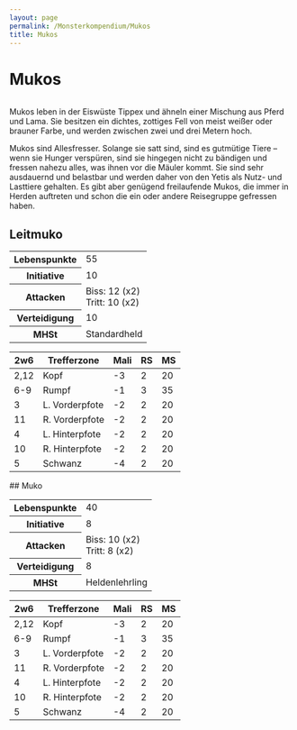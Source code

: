 ```yaml
---
layout: page
permalink: /Monsterkompendium/Mukos
title: Mukos
---
```


# Mukos

<img alt="" src="{{ site.baseurl }}/assets/pics/weltenbuch/gallery/monster/tn2/muko.jpg" />

Mukos leben in der Eiswüste Tippex und ähneln einer Mischung aus Pferd und Lama. Sie besitzen ein dichtes, zottiges Fell von meist weißer oder brauner Farbe, und werden zwischen zwei und drei Metern hoch.

Mukos sind Allesfresser. Solange sie satt sind, sind es gutmütige Tiere &ndash; wenn sie Hunger verspüren, sind sie hingegen nicht zu bändigen und fressen nahezu alles, was ihnen vor die Mäuler kommt. Sie sind sehr ausdauernd und belastbar und werden daher von den Yetis als Nutz- und Lasttiere gehalten. Es gibt aber genügend freilaufende Mukos, die immer in Herden auftreten und schon die ein oder andere Reisegruppe gefressen haben.

## Leitmuko

<table>
<tbody>
<tr><th>Lebenspunkte</th><td>55</td></tr>
<tr><th>Initiative</th><td>10</td></tr>
<tr><th>Attacken</th><td>Biss: 12 (x2)<br/>
Tritt: 10 (x2)</td></tr>
<tr><th>Verteidigung</th><td>10</td></tr>
<tr><th>MHSt</th><td>Standardheld</td></tr>
</tbody>
</table>
<table>
<thead>
<tr><th>2w6</th><th>Trefferzone</th><th>Mali</th><th>RS</th><th>MS</th></tr>
</thead>
<tbody>
<tr><td>2,12</td><td>Kopf</td><td>-3</td><td>2</td><td>20</td></tr>
<tr><td>6-9</td><td>Rumpf</td><td>-1</td><td>3</td><td>35</td></tr>
<tr><td>3</td><td>L. Vorderpfote</td><td>-2</td><td>2</td><td>20</td></tr>
<tr><td>11</td><td>R. Vorderpfote</td><td>-2</td><td>2</td><td>20</td></tr>
<tr><td>4</td><td>L. Hinterpfote</td><td>-2</td><td>2</td><td>20</td></tr>
<tr><td>10</td><td>R. Hinterpfote</td><td>-2</td><td>2</td><td>20</td></tr>
<tr><td>5</td><td>Schwanz</td><td>-4</td><td>2</td><td>20</td></tr>
</tbody>
</table>
## Muko

<table>
<tbody>
<tr><th>Lebenspunkte</th><td>40</td></tr>
<tr><th>Initiative</th><td>8</td></tr>
<tr><th>Attacken</th><td>Biss: 10 (x2)<br/>
Tritt: 8 (x2)</td></tr>
<tr><th>Verteidigung</th><td>8</td></tr>
<tr><th>MHSt</th><td>Heldenlehrling</td></tr>
</tbody>
</table>
<table>
<thead>
<tr><th>2w6</th><th>Trefferzone</th><th>Mali</th><th>RS</th><th>MS</th></tr>
</thead>
<tbody>
<tr><td>2,12</td><td>Kopf</td><td>-3</td><td>2</td><td>20</td></tr>
<tr><td>6-9</td><td>Rumpf</td><td>-1</td><td>3</td><td>35</td></tr>
<tr><td>3</td><td>L. Vorderpfote</td><td>-2</td><td>2</td><td>20</td></tr>
<tr><td>11</td><td>R. Vorderpfote</td><td>-2</td><td>2</td><td>20</td></tr>
<tr><td>4</td><td>L. Hinterpfote</td><td>-2</td><td>2</td><td>20</td></tr>
<tr><td>10</td><td>R. Hinterpfote</td><td>-2</td><td>2</td><td>20</td></tr>
<tr><td>5</td><td>Schwanz</td><td>-4</td><td>2</td><td>20</td></tr>
</tbody>
</table>
